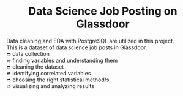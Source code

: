 <h1 align="center">Data Science Job Posting on Glassdoor</h1>

Data cleaning and EDA with PostgreSQL are utilized in this project.  <br>
This is a dataset of data science job posts in Glassdoor. <br>
➮ data collection <br>
➮ finding variables and understanding them <br>
➮ cleaning the dataset <br>
➮ identifying correlated variables <br>
➮ choosing the right statistical method/s <br>
➮ visualizing and analyzing results
